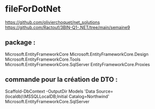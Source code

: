 # fileForDotNet
https://github.com/olivierchoquet/net_solutions
https://github.com/Ractouf/3BIN-Q1-.NET/tree/main/semaine9


package :
------- 
Microsoft.EntityFrameworkCore
Microsoft.EntityFrameworkCore.Design
Microsoft.EntityFrameworkCore.Tools
Microsoft.EntityFrameworkCore.SqlServer
EntityFrameworkCore.Proxies


commande pour la création de DTO :
--------------------------------- 

Scaffold-DbContext -OutputDir Models 'Data Source=(localdb)\MSSQLLocalDB;Initial
Catalog=Northwind' Microsoft.EntityFrameworkCore.SqlServer
